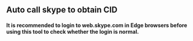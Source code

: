 ## Auto call skype to obtain CID    

#### It is recommended to login to web.skype.com in Edge browsers before using this tool to check whether the login is normal.




